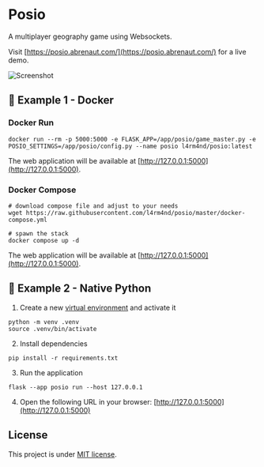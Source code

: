 # Posio

A multiplayer geography game using Websockets.

Visit [https://posio.abrenaut.com/](https://posio.abrenaut.com/) for a live demo.

![Screenshot](screenshot.png)

## 🐳 Example 1 - Docker

### Docker Run

````
docker run --rm -p 5000:5000 -e FLASK_APP=/app/posio/game_master.py -e POSIO_SETTINGS=/app/posio/config.py --name posio l4rm4nd/posio:latest
````
The web application will be available at [http://127.0.0.1:5000](http://127.0.0.1:5000).

### Docker Compose

````
# download compose file and adjust to your needs
wget https://raw.githubusercontent.com/l4rm4nd/posio/master/docker-compose.yml

# spawn the stack
docker compose up -d
````
The web application will be available at [http://127.0.0.1:5000](http://127.0.0.1:5000).

## 🐍 Example 2 - Native Python

1. Create a new [virtual environment](https://docs.python.org/3/library/venv.html) and activate it

```
python -m venv .venv
source .venv/bin/activate
```

2. Install dependencies

```
pip install -r requirements.txt
```

3. Run the application

```
flask --app posio run --host 127.0.0.1
```

4. Open the following URL in your browser: [http://127.0.0.1:5000](http://127.0.0.1:5000)

## License

This project is under [MIT license](LICENSE).
